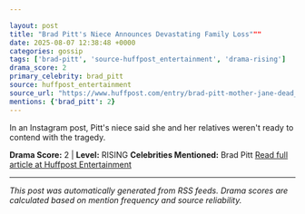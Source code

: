 ```yaml
---

layout: post
title: "Brad Pitt's Niece Announces Devastating Family Loss"""
date: 2025-08-07 12:38:48 +0000
categories: gossip
tags: ['brad-pitt', 'source-huffpost_entertainment', 'drama-rising']
drama_score: 2
primary_celebrity: brad_pitt
source: huffpost_entertainment
source_url: "https://www.huffpost.com/entry/brad-pitt-mother-jane-dead_n_6893853de4b0d711cefb462c"""
mentions: {'brad_pitt': 2}
---
```


In an Instagram post, Pitt's niece said she and her relatives weren't ready to contend with the tragedy.

**Drama Score:** 2 | **Level:** RISING **Celebrities Mentioned:** Brad Pitt [Read full article at Huffpost Entertainment](https://www.huffpost.com/entry/brad-pitt-mother-jane-dead_n_6893853de4b0d711cefb462c)

---

*This post was automatically generated from RSS feeds. Drama scores are calculated based on mention frequency and source reliability.*